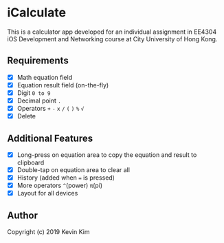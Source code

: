 #  iCalculate

This is a calculator app developed for an individual assignment in EE4304 iOS Development and Networking course at City University of Hong Kong.

## Requirements

- [x] Math equation field
- [x] Equation result field (on-the-fly)
- [x] Digit `0 to 9`
- [x] Decimal point `.`
- [x] Operators ​`+` `-` `x` `/` `(` `)` `%` `​√`
- [x] Delete

## Additional Features

- [x] Long-press on equation area to copy the equation and result to clipboard
- [x] Double-tap on equation area to clear all
- [x] History (added when `=` is pressed)
- [x] More operators `^`(power) `π`(pi) 
- [x] Layout for all devices

## Author

Copyright (c) 2019 Kevin Kim
